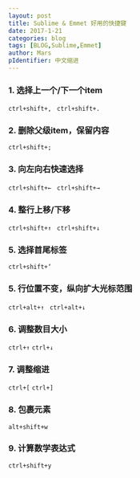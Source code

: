 ```yaml
---
layout: post
title: Sublime & Emmet 好用的快捷键
date: 2017-1-21
categories: blog
tags: [BLOG,Sublime,Emmet]
author: Mars
pIdentifier: 中文缩进
---
```

### 1. 选择上一个/下一个item 
<code class="solo">ctrl+shift+, </code>
<code class="solo">ctrl+shift+. </code>
### 2. 删除父级item，保留内容 
<code class="solo">ctrl+shift+; </code>
### 3. 向左向右快速选择 
<code class="solo">ctrl+shift+&larr; </code>
<code class="solo">ctrl+shift+&rarr; </code>
### 4. 整行上移/下移 
<code class="solo">ctrl+shift+&uarr; </code>
<code class="solo">ctrl+shift+&darr; </code>
### 5. 选择首尾标签 
<code class="solo">ctrl+shift+‘ </code>
### 5. 行位置不变，纵向扩大光标范围 
<code class="solo">ctrl+alt+&uarr; </code>
<code class="solo">ctrl+alt+&darr; </code>
### 6. 调整数目大小 
<code class="solo">ctrl+&uarr;</code>
<code class="solo">ctrl+&darr;</code>
### 7. 调整缩进 
<code class="solo">ctrl+[</code>
<code class="solo">ctrl+]</code>
### 8. 包裹元素 
<code class="solo">alt+shift+w</code>
### 9. 计算数学表达式 
<code class="solo">ctrl+shift+y</code>
